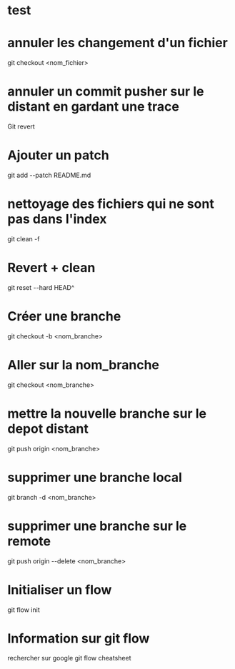 # test


# annuler les changement d'un fichier
git checkout <nom_fichier>

# annuler un commit pusher sur le distant en gardant une trace
Git revert

# Ajouter un patch
git add --patch README.md

# nettoyage des fichiers qui ne sont pas dans l'index
git clean -f

# Revert + clean
git reset --hard HEAD^

# Créer une branche
git checkout -b <nom_branche>


# Aller sur la nom_branche
git checkout <nom_branche>


# mettre la nouvelle branche sur le depot distant
git push origin <nom_branche>


# supprimer une branche local
git branch -d <nom_branche>


# supprimer une branche sur le remote
git push origin --delete <nom_branche>


# Initialiser un flow
git flow init


# Information sur git flow
rechercher sur google git flow cheatsheet
